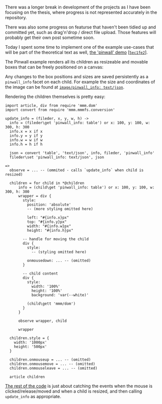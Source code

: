 There was a longer break in development of the projects as I have been focusing on the thesis,
where progress is not represented accurately in the repository.

There was also some progress on featurse that haven't been tidied up and committed yet,
such as drag'n'drop / direct file upload. Those features will probably get their own post sometime soon.

Today I spent some time to implement one of the example use-cases that will be part of the theoretical text as well,
[the 'pinwall' demo][pinwall] \[[`5ec1fe2`][5ec1fe2]\].

The Pinwall example renders all its children as resizeable and movable boxes that can be freely positioned on a canvas:

<mmm-embed nolink path="demo"></mmm-embed>

Any changes to the box positions and sizes are saved persistently as a `pinwall_info` facet on each child.
For example the size and coordinates of the image can be found at [`image/pinwall_info: text/json`][info].

Rendering the children themselves is pretty easy:

```moon
import article, div from require 'mmm.dom'
import convert from require 'mmm.mmmfs.conversion'

update_info = (fileder, x, y, w, h) ->
  info = (fileder\get 'pinwall_info: table') or x: 100, y: 100, w: 300, h: 300
  info.x = x if x
  info.y = y if y
  info.w = w if w
  info.h = h if h

  json = convert 'table', 'text/json', info, fileder, 'pinwall_info'
  fileder\set 'pinwall_info: text/json', json
  
=>
  observe = ... -- (ommited - calls `update_info` when child is resized)

  children = for child in *@children
      info = (child\get 'pinwall_info: table') or x: 100, y: 100, w: 300, h: 300
      wrapper = div {
        style:
          position: 'absolute'
          -- (more styling omitted here)

          left: "#{info.x}px"
          top: "#{info.y}px"
          width: "#{info.w}px"
          height: "#{info.h}px"

        -- handle for moving the child
        div {
          style:
            -- (styling omitted here)

          onmousedown: ... -- (omitted)
        }

        -- child content
        div {
          style:
            width: '100%'
            height: '100%'
            background: 'var(--white)'

          (child\gett 'mmm/dom')
        }
      }
      
      observe wrapper, child

      wrapper

  children.style = {
    width: '1000px'
    height: '500px'
  }
  
  children.onmouseup = ... -- (omitted)
  children.onmousemove = ... -- (omitted)
  children.onmouseleave = ... -- (omitted)
  
  article children
```

[The rest of the code][source] is just about catching the events when the mouse is clicked/release/moved and when a child is resized,
and then calling `update_info` as appropriate.

[info]: /research/mmmfs/examples/pinwall/image/pinwall_info:%20text/html+interactive
[pinwall]: /research/mmmfs/examples/pinwall/
[source]: https://git.s-ol.nu/mmm/blob/5ec1fe2fc943ad4123fac138de70d4152e8b341d/root/research/mmmfs/examples/pinwall/text%24moonscript%20-%3E%20fn%20-%3E%20mmm%24dom.moon
[5ec1fe2]: https://git.s-ol.nu/mmm/blob/5ec1fe2fc943ad4123fac138de70d4152e8b341d/
